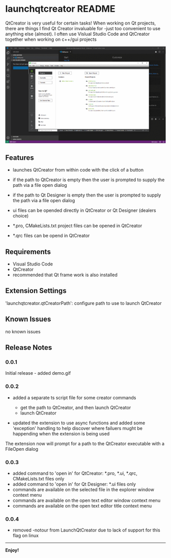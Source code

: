 # launchqtcreator README

QtCreator is very useful for certain tasks! When working on Qt projects, there are things I find Qt Creator invaluable for -just too convenient to use anything else (almost). I often use Vislual Studio Code and QtCreator together when working on c++/gui projects

![Qt Creator Launcher](src/images/demo.gif)

## Features

- launches QtCreator from within code with the click of a button

- if the path to QtCreator is empty then the user is prompted to
  supply the path via a file open dialog

- if the path to Qt Designer is empty then the user is prompted to
  supply the path via a file open dialog

- ui files can be opended directly in QtCreator or Qt Designer (dealers choice)

- *.pro, CMakeLists.txt project files can be opened in QtCreator

- *.qrc files can be opend in QtCreator

## Requirements

- Visual Studio Code
- QtCreator
- recommended that Qt frame work is also installed

## Extension Settings

'launchqtcreator.qtCreatorPath': configure path to use to launch QtCreator

## Known Issues

no known issues

## Release Notes

### 0.0.1

Initial release - added demo.gif

### 0.0.2

- added a separate ts script file for some creator commands
  - get the path to QtCreator, and then launch QtCreator
  - launch QtCreator

- updated the extension to use async functions and added some 
  'exception' handling to help discover where failuers mught be
  happending when the extension is being used

The extension now will prompt for a path to the QtCreator executable with a FileOpen dialog

### 0.0.3

- added command to 'open in' for QtCreator: *.pro, *.ui, *.qrc, CMakeLists.txt files only
- added command to 'open in' for Qt Designer: *.ui files only
- commands are available on the selected file in the explorer window context menu
- commands are available on the open text editor window context menu
- commands are available on the open text editor title context menu

### 0.0.4

- removed -notour from LaunchQtCreator due to lack of support for this flag on linux

-----------------------------------------------------------------------------------------------------------

**Enjoy!**
